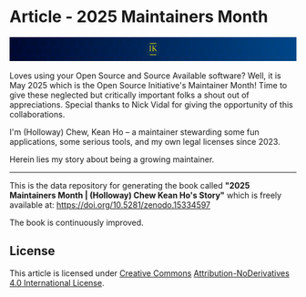 # Article - 2025 Maintainers Month

[![HollowayKeanHo](src/icons/animated-banner_1200x100.svg)](#)

Loves using your Open Source and Source Available software? Well, it is May
2025 which is the Open Source Initiative's Maintainer Month! Time to give
these neglected but critically important folks a shout out of appreciations.
Special thanks to Nick Vidal for giving the opportunity of this collaborations.

I'm (Holloway) Chew, Kean Ho – a maintainer stewarding some fun applications,
some serious tools, and my own legal licenses since 2023.

Herein lies my story about being a growing maintainer.


----

This is the data repository for generating the book called
**"2025 Maintainers Month | (Holloway) Chew Kean Ho's Story"** which is freely
available at: https://doi.org/10.5281/zenodo.15334597

The book is continuously improved.



## License
This article is licensed under [Creative Commons](https://creativecommons.org/)
[Attribution-NoDerivatives 4.0 International License](LICENSE.txt).
